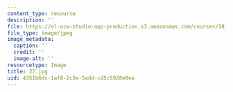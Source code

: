 ```yaml
---
content_type: resource
description: ''
file: https://ol-ocw-studio-app-production.s3.amazonaws.com/courses/18-03-differential-equations-spring-2010/4351b6dc1af82c3e5addcd5c5928e0ea_27.jpg
file_type: image/jpeg
image_metadata:
  caption: ''
  credit: ''
  image-alt: ''
resourcetype: Image
title: 27.jpg
uid: 4351b6dc-1af8-2c3e-5add-cd5c5928e0ea
---
```

